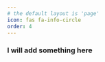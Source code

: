 ```yaml
---
# the default layout is 'page'
icon: fas fa-info-circle
order: 4
---
```


### I will add something here